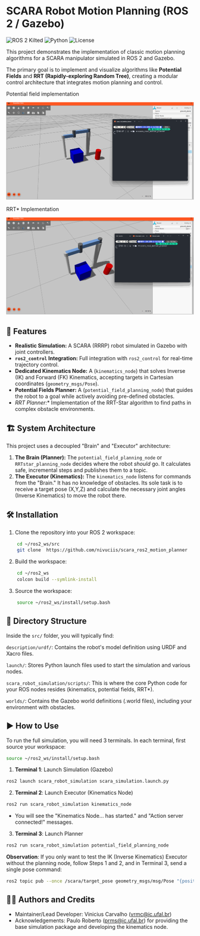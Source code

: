 # SCARA Robot Motion Planning (ROS 2 / Gazebo)

![ROS 2 Kilted](https://img.shields.io/badge/ROS%202-Kilted-red?style=for-the-badge&logo=ROS)
![Python](https://img.shields.io/badge/Python-3.12.3-red?style=for-the-badge&logo=Python)
![License](https://img.shields.io/badge/License-MIT%202.0-red?style=for-the-badge)

This project demonstrates the implementation of classic motion planning algorithms for a SCARA manipulator simulated in ROS 2 and Gazebo.

The primary goal is to implement and visualize algorithms like **Potential Fields** and **RRT (Rapidly-exploring Random Tree)**, creating a modular control architecture that integrates motion planning and control.


Potential field implementation

![See the robot in action!](assets/potField.gif)

RRT* Implementation

![See the robot in action!](assets/RRTStar.gif)


## 🚀 Features

* **Realistic Simulation:** A SCARA (RRRP) robot simulated in Gazebo with joint controllers.
* **`ros2_control` Integration:** Full integration with `ros2_control` for real-time trajectory control.
* **Dedicated Kinematics Node:** A (`kinematics_node`) that solves Inverse (IK) and Forward (FK) Kinematics, accepting targets in Cartesian coordinates (`geometry_msgs/Pose`).
* **Potential Fields Planner:** A (`potential_field_planning_node`) that guides the robot to a goal while actively avoiding pre-defined obstacles.
* **RRT* Planner:** Implementation of the RRT-Star algorithm to find paths in complex obstacle environments.

## 🏗️ System Architecture

This project uses a decoupled "Brain" and "Executor" architecture:

1.  **The Brain (Planner):**
    The `potential_field_planning_node` or `RRTstar_planning_node` decides where the robot *should* go. It calculates safe, incremental steps and publishes them to a topic.
2.  **The Executor (Kinematics):**
    The `kinematics_node` listens for commands from the "Brain." It has no knowledge of obstacles. Its sole task is to receive a target pose (X,Y,Z) and calculate the necessary joint angles (Inverse Kinematics) to move the robot there.


## 🛠️ Installation
1. Clone the repository into your ROS 2 workspace:
```bash
    cd ~/ros2_ws/src
    git clone  https://github.com/nivuciis/scara_ros2_motion_planner 
```
2. Build the workspace:
```bash
    cd ~/ros2_ws
    colcon build --symlink-install
```
3. Source the workspace:
```bash
    source ~/ros2_ws/install/setup.bash
```

## 📂 Directory Structure
Inside the `src/` folder, you will typically find:

`description/urdf/`: Contains the robot's model definition using URDF and Xacro files.

`launch/`: Stores Python launch files used to start the simulation and various nodes.

`scara_robot_simulation/scripts/`: This is where the core Python code for your ROS nodes resides (kinematics, potential fields, RRT*).

`worlds/`: Contains the Gazebo world definitions (.world files), including your environment with obstacles.

## ▶️ How to Use
To run the full simulation, you will need 3 terminals.
In each terminal, first source your workspace:
```bash
source ~/ros2_ws/install/setup.bash
```
1. **Terminal 1**: Launch Simulation (Gazebo)
```bash
ros2 launch scara_robot_simulation scara_simulation.launch.py
```
2. **Terminal 2**: Launch Executor (Kinematics Node)
```bash
ros2 run scara_robot_simulation kinematics_node
```
* You will see the "Kinematics Node... has started." and "Action server connected!" messages.

3. **Terminal 3**: Launch Planner
```bash
ros2 run scara_robot_simulation potential_field_planning_node
``` 

**Observation**: If you only want to test the IK (Inverse Kinematics) Executor without the planning node, follow Steps 1 and 2, and in Terminal 3, send a single pose command:
```bash
ros2 topic pub --once /scara/target_pose geometry_msgs/msg/Pose "{position: {x: 0.5, y: 0.0, z: 0.1}}"
```

## 🧑‍💻 Authors and Credits
* Maintainer/Lead Developer: Vinicius Carvalho ([vrmc@ic.ufal.br](https://github.com/nivuciis))
* Acknowledgements: Paulo Roberto ([prms@ic.ufal.br](https://github.com/wkhadgar)) for providing the base simulation package and developing the kinematics node.
